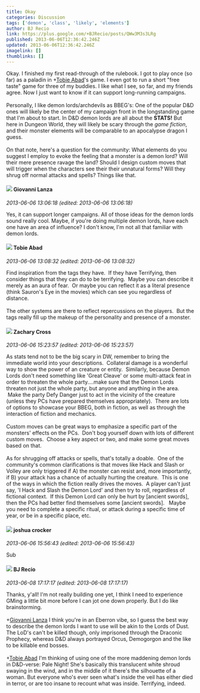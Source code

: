 ```yaml
---
title: Okay
categories: Discussion
tags: ['demon', 'class', 'likely', 'elements']
author: BJ Recio
link: https://plus.google.com/+BJRecio/posts/QWw3M3s3LRg
published: 2013-06-06T12:36:42.246Z
updated: 2013-06-06T12:36:42.246Z
imagelink: []
thumblinks: []
---
```


Okay. I finished my first read-through of the rulebook. I got to play once (so far) as a paladin in <span class="proflinkWrapper"><span class="proflinkPrefix">+</span><a class="proflink" href="https://plus.google.com/104778171237881945448" oid="104778171237881945448">Tobie Abad</a></span>&#39;s game. I even got to run a short &quot;free taste&quot; game for three of my buddies. I like what I see, so far, and my friends agree. Now I just want to know if it can support long-running campaigns.<br /><br />Personally, I like demon lords/archdevils as BBEG&#39;s: One of the popular D&amp;D ones will likely be the center of my campaign front in the longstanding game that I&#39;m about to start. In D&amp;D demon lords are all about the <b>STATS!</b> But here in Dungeon World, they will likely be scary through the <i>game fiction</i>, and their monster elements will be comparable to an apocalypse dragon I guess.<br /><br />On that note, here&#39;s a question for the community: What elements do you suggest I employ to evoke the feeling that a monster is a demon lord? Will their mere presence ravage the land? Should I design custom moves that will trigger when the characters see their their unnatural forms? Will they shrug off normal attacks and spells? Things like that. 
<div id='comment z13tsbn4ztndznmwg04chthjew3tfbfbupc0k'>
  <h4><img src='{{site.baseurl}}//images/avatars/102768177673605279668_photo.jpg'> Giovanni Lanza</h4>
      <p><cite>2013-06-06 13:06:18 (edited: 2013-06-06 13:06:18)</cite></p>
        <p>Yes, it can support longer campaigns. All of those ideas for the demon lords sound really cool. Maybe, if you&#39;re doing multiple demon lords, have each one have an area of influence? I don&#39;t know, I&#39;m not all that familiar with demon lords.</p>
</div>
        

<div id='comment z13tsbn4ztndznmwg04chthjew3tfbfbupc0k'>
  <h4><img src='{{site.baseurl}}//images/avatars/104778171237881945448_photo.jpg'> Tobie Abad</h4>
      <p><cite>2013-06-06 13:08:32 (edited: 2013-06-06 13:08:32)</cite></p>
        <p>Find inspiration from the tags they have.  If they have Terrifying, then consider things that they can do to be terrifying.  Maybe you can describe it merely as an aura of fear.  Or maybe you can reflect it as a literal presence (think Sauron&#39;s Eye in the movies) which can see you regardless of distance.  <br /><br />The other systems are there to reflect repercussions on the players.  But the tags really fill up the makeup of the personality and presence of a monster.</p>
</div>
        

<div id='comment z13tsbn4ztndznmwg04chthjew3tfbfbupc0k'>
  <h4><img src='{{site.baseurl}}//images/avatars/115471242540460576883_photo.jpg'> Zachary Cross</h4>
      <p><cite>2013-06-06 15:23:57 (edited: 2013-06-06 15:23:57)</cite></p>
        <p>As stats tend not to be the big scary in DW, remember to bring the immediate world into your descriptions.  Collateral damage is a wonderful way to show the power of an creature or entity.  Similarly, because Demon Lords don&#39;t need something like &#39;Great Cleave&#39; or some multi-attack feat in order to threaten the whole party....make sure that the Demon Lords threaten not just the whole party, but anyone and anything in the area.  Make the party Defy Danger just to act in the vicinity of the creature (unless they PCs have prepared themselves appropriately).  There are lots of options to showcase your BBEG, both in fiction, as well as through the interaction of fiction and mechanics. <br /><br />Custom moves can be great ways to emphasize a specific part of the monsters&#39; effects on the PCs.  Don&#39;t bog yourself down with lots of different custom moves.  Choose a key aspect or two, and make some great moves based on that.<br /><br />As for shrugging off attacks or spells, that&#39;s totally a doable.  One of the community&#39;s common clarifications is that moves like Hack and Slash or Volley are only triggered if A) the monster can resist and, more importantly, if B) your attack has a chance of actually hurting the creature.  This is one of the ways in which the fiction really drives the moves.  A player can&#39;t just say, &#39;I Hack and Slash the Demon Lord&#39; and then try to roll, regardless of fictional context.  If this Demon Lord can only be hurt by [ancient swords], then the PCs had better find themselves some [ancient swords].   Maybe you need to complete a specific ritual, or attack during a specific time of year, or be in a specific place, etc.</p>
</div>
        

<div id='comment z13tsbn4ztndznmwg04chthjew3tfbfbupc0k'>
  <h4><img src='{{site.baseurl}}//images/avatars/113540188766105572772_photo.jpg'> joshua crocker</h4>
      <p><cite>2013-06-06 15:56:43 (edited: 2013-06-06 15:56:43)</cite></p>
        <p>Sub</p>
</div>
        

<div id='comment z13tsbn4ztndznmwg04chthjew3tfbfbupc0k'>
  <h4><img src='{{site.baseurl}}//images/avatars/105574271602326343810_photo.jpg'> BJ Recio</h4>
      <p><cite>2013-06-08 17:17:17 (edited: 2013-06-08 17:17:17)</cite></p>
        <p>Thanks, y&#39;all! I&#39;m not really building one yet, I think I need to experience GMing a little bit more before I can jot one down properly. But I do like brainstorming.<br /><br /><span class="proflinkWrapper"><span class="proflinkPrefix">+</span><a class="proflink" href="https://plus.google.com/102768177673605279668" oid="102768177673605279668">Giovanni Lanza</a></span> I think you&#39;re in an Eberron vibe, so I guess the best way to describe the demon lords I want to use will be akin to the Lords of Dust. The LoD&#39;s can&#39;t be killed though, only imprisoned through the Draconic Prophecy, whereas D&amp;D always portrayed Orcus, Demogorgon and the like to be killable end bosses.<br /><br /><span class="proflinkWrapper"><span class="proflinkPrefix">+</span><a class="proflink" href="https://plus.google.com/104778171237881945448" oid="104778171237881945448">Tobie Abad</a></span> I&#39;m thinking of using one of the more maddening demon lords in D&amp;D-verse: Pale Night! She&#39;s basically this translucent white shroud swaying in the wind, and in the middle of it there&#39;s the silhouette of a woman. But everyone who&#39;s ever seen what&#39;s inside the veil has either died in terror, or are too insane to recount what was inside. Terrifying, indeed.</p>
</div>
        